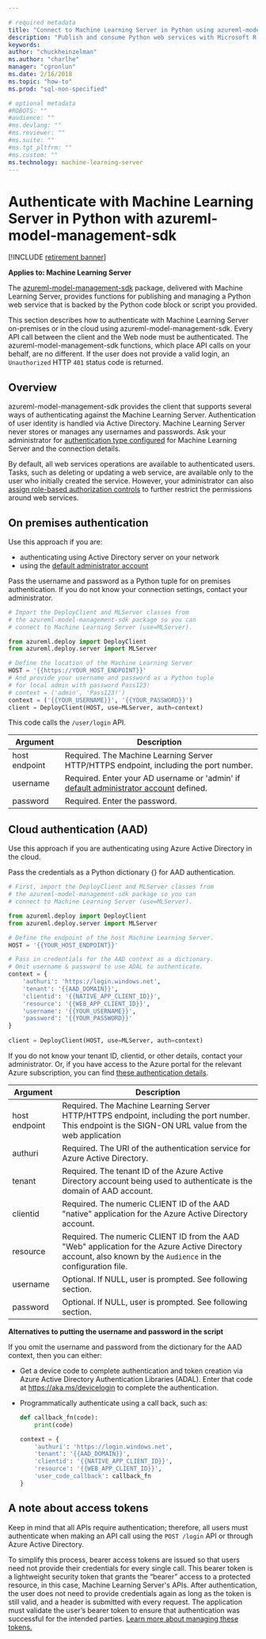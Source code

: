 ```yaml
---

# required metadata
title: "Connect to Machine Learning Server in Python using azureml-model-management-sdk"
description: "Publish and consume Python web services with Microsoft R Server"
keywords: 
author: "chuckheinzelman"
ms.author: "charlhe"
manager: "cgronlun"
ms.date: 2/16/2018
ms.topic: "how-to"
ms.prod: "sql-non-specified"

# optional metadata
#ROBOTS: ""
#audience: ""
#ms.devlang: ""
#ms.reviewer: ""
#ms.suite: ""
#ms.tgt_pltfrm: ""
#ms.custom: ""
ms.technology: machine-learning-server
---
```


# Authenticate with Machine Learning Server in Python with azureml-model-management-sdk

[!INCLUDE [retirement banner](~/includes/machine-learning-server-retirement.md)]

**Applies to: Machine Learning Server**

The [azureml-model-management-sdk](/sql/machine-learning/python/reference/azureml-model-management-sdk/azureml-model-management-sdk) package, delivered with Machine Learning Server, provides functions for publishing and managing a Python web service that is backed by the Python code block or script you provided.  

This section describes how to authenticate with Machine Learning Server on-premises or in the cloud using azureml-model-management-sdk. Every API call between the client and the Web node must be authenticated. The azureml-model-management-sdk functions, which place API calls on your behalf, are no different. If the user does not provide a valid login, an `Unauthorized` HTTP `401` status code is returned. 

## Overview

azureml-model-management-sdk provides the client that supports several ways of authenticating against the Machine Learning Server. Authentication of user identity is handled via Active Directory. Machine Learning Server never stores or manages any usernames and passwords.  Ask your administrator for [authentication type configured](../configure-authentication.md) for Machine Learning Server and the connection details. 

By default, all web services operations are available to authenticated users. Tasks, such as deleting or updating a web service, are available only to the user who initially created the service.  However, your administrator can also [assign role-based authorization controls](../configure-roles.md) to further restrict the permissions around web services. 

## On premises authentication

Use this approach if you are:
+ authenticating using Active Directory server on your network
+ using the [default administrator account](../configure-authentication.md#local) 

Pass the username and password as a Python tuple for on premises authentication. If you do not know your connection settings, contact your administrator.

```Python 
# Import the DeployClient and MLServer classes from 
# the azureml-model-management-sdk package so you can 
# connect to Machine Learning Server (use=MLServer).

from azureml.deploy import DeployClient
from azureml.deploy.server import MLServer

# Define the location of the Machine Learning Server
HOST = '{{https://YOUR_HOST_ENDPOINT}}'
# And provide your username and password as a Python tuple
# for local admin with password Pass123!
# context = ('admin', 'Pass123!')
context = ('{{YOUR_USERNAME}}', '{{YOUR_PASSWORD}}')
client = DeployClient(HOST, use=MLServer, auth=context)
```

This code calls the `/user/login` API. 

|Argument|Description|
|--- | --- |
|host endpoint|Required. The Machine Learning Server HTTP/HTTPS endpoint, including the port number.
|username|Required. Enter your AD username or 'admin' if [default administrator account](../configure-authentication.md#local) defined.|
|password|Required. Enter the password.|

## Cloud authentication (AAD)

Use this approach if you are authenticating using Azure Active Directory in the cloud.

Pass the credentials as a Python dictionary {} for AAD authentication. 

```Python 
# First, import the DeployClient and MLServer classes from 
# the azureml-model-management-sdk package so you can 
# connect to Machine Learning Server (use=MLServer).

from azureml.deploy import DeployClient
from azureml.deploy.server import MLServer

# Define the endpoint of the host Machine Learning Server.
HOST = '{{YOUR_HOST_ENDPOINT}}'

# Pass in credentials for the AAD context as a dictionary. 
# Omit username & password to use ADAL to authenticate. 
context = {
    'authuri': 'https://login.windows.net',
    'tenant': '{{AAD_DOMAIN}}',
    'clientid': '{{NATIVE_APP_CLIENT_ID}}',
    'resource': '{{WEB_APP_CLIENT_ID}}',
    'username': '{{YOUR_USERNAME}}',  
    'password': '{{YOUR_PASSWORD}}' 
}
​
client = DeployClient(HOST, use=MLServer, auth=context)
```

If you do not know your tenant ID, clientid, or other details, contact your administrator. Or, if you have access to the Azure portal for the relevant Azure subscription, you can find [these authentication details](../configure-authentication.md#azure-active-directory).  

|Argument|Description|
|--- | --- |
|host endpoint|Required. The Machine Learning Server HTTP/HTTPS endpoint, including the port number.  This endpoint is the SIGN-ON URL value from the web application|
|authuri|Required. The URI of the authentication service for Azure Active Directory.|
|tenant|Required. The tenant ID of the Azure Active Directory account being used to authenticate is the domain of AAD account.|
|clientid|Required. The numeric CLIENT ID of the AAD "native" application for the Azure Active Directory account.|
|resource|Required. The numeric CLIENT ID from the AAD "Web" application for the Azure Active Directory account, also known by the `Audience` in the configuration file.|
|username|Optional. If NULL, user is prompted. See following section. |
|password|Optional. If NULL, user is prompted. See following section.|

**Alternatives to putting the username and password in the script**

If you omit the username and password from the dictionary for the AAD context, then you can either:

+ Get a device code to complete authentication and token creation via Azure Active Directory Authentication Libraries (ADAL). Enter that code at https://aka.ms/devicelogin to complete the authentication. 

+ Programmatically authenticate using a call back, such as: 
  ```Python
  def callback_fn(code):
      print(code)

  context = {
      'authuri': 'https://login.windows.net',
      'tenant': '{{AAD_DOMAIN}}',
      'clientid': '{{NATIVE_APP_CLIENT_ID}}',
      'resource': '{{WEB_APP_CLIENT_ID}}',
      'user_code_callback': callback_fn 
  }
  ```

## A note about access tokens

Keep in mind that all APIs require authentication; therefore, all users must authenticate when making an API call using the `POST /login` API or through Azure Active Directory. 

To simplify this process, bearer access tokens are issued so that users need not provide their credentials for every single call.  This bearer token is a lightweight security token that grants the “bearer” access to a protected resource, in this case, Machine Learning Server's APIs. After authentication, the user does not need to provide credentials again as long as the token is still valid, and a header is submitted with every request.  The application must validate the user’s bearer token to ensure that authentication was successful for the intended parties. [Learn more about managing these tokens.](../how-to-manage-access-tokens.md) 
